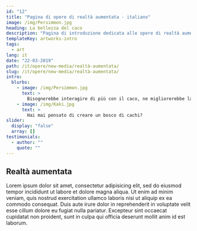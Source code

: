 ```yaml
---
id: "12"
title: "Pagina di opere di realtà aumentata - italiano"
image: /img/Persimmon.jpg
heading: La bellezza del caco
description: "Pagina di introduzione dedicata alle opere di realtà aumentata"
templateKey: artworks-intro
tags:
  - art
lang: it
date: "22-03-2019"
path: /it/opere/new-media/realtà-aumentata/
slug: /it/opere/new-media/realtà-aumentata/
intro:
  blurbs:
    - image: /img/Persimmon.jpg
      text: >
        Bisognerebbe interagire di più con il caco, ne migliorerebbe la salute!
    - image: /img/Kaki.jpg
      text: >
        Hai mai pensato di creare un bosco di cachi?
slider:
  display: "false"
  array: []
testimonials:
  - author: ""
    quote: ""
---
```


## Realtà aumentata

Lorem ipsum dolor sit amet, consectetur adipisicing elit, sed do eiusmod tempor incididunt ut labore et dolore magna aliqua. Ut enim ad minim veniam, quis nostrud exercitation ullamco laboris nisi ut aliquip ex ea commodo consequat. Duis aute irure dolor in reprehenderit in voluptate velit esse cillum dolore eu fugiat nulla pariatur. Excepteur sint occaecat cupidatat non proident, sunt in culpa qui officia deserunt mollit anim id est laborum.
